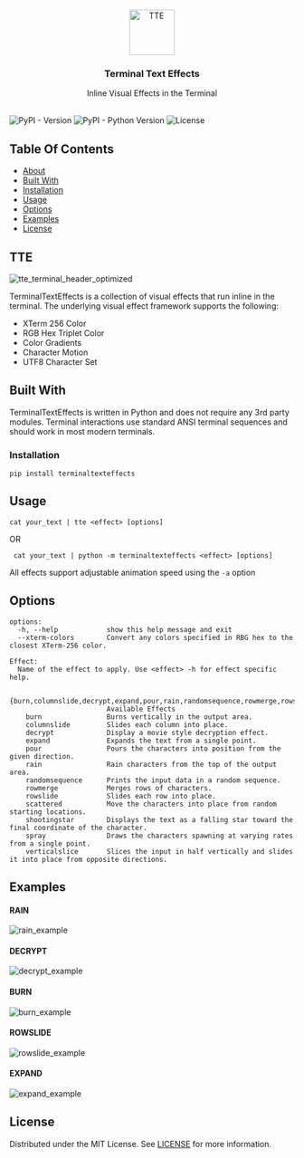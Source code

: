 <br/>
<p align="center">
  <a href="https://github.com/ChrisBuilds/terminaltexteffects">
    <img src="https://github.com/ChrisBuilds/terminaltexteffects/assets/57874186/66388e57-e95e-4619-b804-1d8d7ebd124f" alt="TTE" width="80" height="80">
  </a>

  <h3 align="center">Terminal Text Effects</h3>

  <p align="center">
    Inline Visual Effects in the Terminal
    <br/>
    <br/>
  </p>
</p>

![PyPI - Version](https://img.shields.io/pypi/v/terminaltexteffects?style=flat&color=green) ![PyPI - Python Version](https://img.shields.io/pypi/pyversions/terminaltexteffects) ![License](https://img.shields.io/github/license/ChrisBuilds/terminaltexteffects) 

## Table Of Contents

* [About](#tte)
* [Built With](#built-with)
* [Installation](#installation)
* [Usage](#usage)
* [Options](#options)
* [Examples](#examples)
* [License](#license)


## TTE

![tte_terminal_header_optimized](https://github.com/ChrisBuilds/terminaltexteffects/assets/57874186/64600218-bdc3-4162-a522-77ca86d901b8)


TerminalTextEffects is a collection of visual effects that run inline in the terminal. The underlying visual effect framework supports the following:
- XTerm 256 Color
- RGB Hex Triplet Color
- Color Gradients
- Character Motion
- UTF8 Character Set

## Built With

TerminalTextEffects is written in Python and does not require any 3rd party modules. Terminal interactions use standard ANSI terminal sequences and should work in most modern terminals. 

### Installation


```pip install terminaltexteffects```

## Usage
```cat your_text | tte <effect> [options]```

OR

``` cat your_text | python -m terminaltexteffects <effect> [options]```

All effects support adjustable animation speed using the ```-a``` option

## Options
```
options:
  -h, --help            show this help message and exit
  --xterm-colors        Convert any colors specified in RBG hex to the closest XTerm-256 color.

Effect:
  Name of the effect to apply. Use <effect> -h for effect specific help.

  {burn,columnslide,decrypt,expand,pour,rain,randomsequence,rowmerge,rowslide,scattered,shootingstar,spray,verticalslice}
                        Available Effects
    burn                Burns vertically in the output area.
    columnslide         Slides each column into place.
    decrypt             Display a movie style decryption effect.
    expand              Expands the text from a single point.
    pour                Pours the characters into position from the given direction.
    rain                Rain characters from the top of the output area.
    randomsequence      Prints the input data in a random sequence.
    rowmerge            Merges rows of characters.
    rowslide            Slides each row into place.
    scattered           Move the characters into place from random starting locations.
    shootingstar        Displays the text as a falling star toward the final coordinate of the character.
    spray               Draws the characters spawning at varying rates from a single point.
    verticalslice       Slices the input in half vertically and slides it into place from opposite directions.
```


## Examples
#### RAIN
![rain_example](https://github.com/ChrisBuilds/terminaltexteffects/assets/57874186/bcde39b8-13e7-4bb2-962e-0f1d98b940d7)

#### DECRYPT
![decrypt_example](https://github.com/ChrisBuilds/terminaltexteffects/assets/57874186/b3a57c29-065a-4505-a22a-619e6e518fc3)

#### BURN
![burn_example](https://github.com/ChrisBuilds/terminaltexteffects/assets/57874186/8f0e96bc-5f09-419b-9d91-6edeb50d63c1)

#### ROWSLIDE
![rowslide_example](https://github.com/ChrisBuilds/terminaltexteffects/assets/57874186/ccac83da-743c-4936-93f4-ced68fefaa51)

#### EXPAND
![expand_example](https://github.com/ChrisBuilds/terminaltexteffects/assets/57874186/2753a76f-49a1-48b0-9c0d-aaa0b8ab1a3d)

## License

Distributed under the MIT License. See [LICENSE](https://github.com/ChrisBuilds/terminaltexteffects/blob/main/LICENSE.md) for more information.
